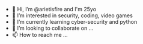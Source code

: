 - 👋 Hi, I’m @arietisfire and I'm 25yo
- 👀 I’m interested in security, coding, video games
- 🌱 I’m currently learning cyber-security and python
- 💞️ I’m looking to collaborate on ...
- 📫 How to reach me ...

<!---
arietisfire/arietisfire is a ✨ special ✨ repository because its `README.md` (this file) appears on your GitHub profile.
You can click the Preview link to take a look at your changes.
--->
